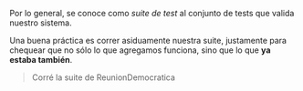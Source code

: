 Por lo general, se conoce como _suite de test_ al conjunto de tests que valida nuestro sistema.

Una buena práctica es correr asiduamente nuestra suite, justamente para chequear que no sólo lo que agregamos funciona, sino que lo que **ya estaba también**.

> Corré la suite de ReunionDemocratica